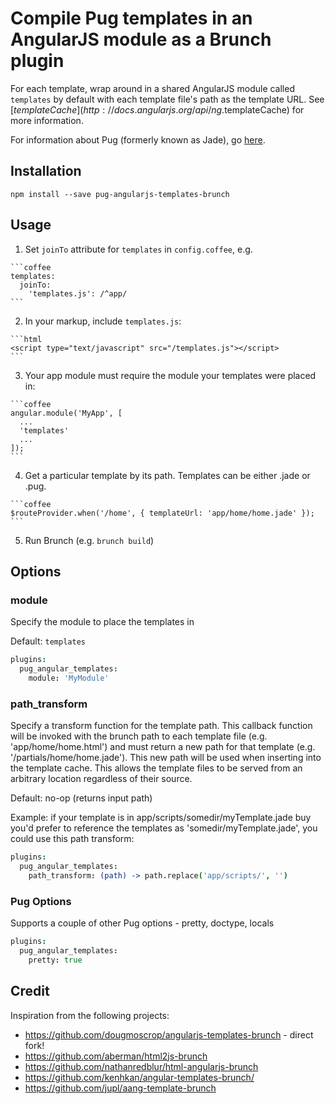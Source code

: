 # Compile Pug templates in an AngularJS module as a Brunch plugin

For each template, wrap around in a shared AngularJS module called
`templates` by default with each template file's path as the template URL.
See [$templateCache](http://docs.angularjs.org/api/ng.$templateCache) for more
information.

For information about Pug (formerly known as Jade), go [here](http://jade-lang.com/).


## Installation

`npm install --save pug-angularjs-templates-brunch`


## Usage

  1. Set `joinTo` attribute for `templates` in `config.coffee`, e.g.

	```coffee
	templates:
	  joinTo:
		'templates.js': /^app/
	```

  2. In your markup, include `templates.js`:

	```html
	<script type="text/javascript" src="/templates.js"></script>
	```

  3. Your app module must require the module your templates were placed in:

	```coffee
	angular.module('MyApp', [
	  ...
	  'templates'
	  ...
	]);
	```

  4. Get a particular template by its path.  Templates can be either .jade or .pug.

	```coffee
	$routeProvider.when('/home', { templateUrl: 'app/home/home.jade' });
	```

  5. Run Brunch (e.g. `brunch build`)


## Options

### module

Specify the module to place the templates in

Default: `templates`

```coffee
plugins:
  pug_angular_templates:
    module: 'MyModule'
```

### path_transform

Specify a transform function for the template path. This callback function will
be invoked with the brunch path to each template file (e.g.
'app/home/home.html') and must return a new path for that template (e.g.
'/partials/home/home.jade'). This new path will be used when inserting into the
template cache. This allows the template files to be served from an arbitrary
location regardless of their source.

Default: no-op (returns input path)

Example: if your template is in app/scripts/somedir/myTemplate.jade buy you'd
prefer to reference the templates as 'somedir/myTemplate.jade', you could use
this path transform:

```coffee
plugins:
  pug_angular_templates:
    path_transform: (path) -> path.replace('app/scripts/', '')
```

### Pug Options

Supports a couple of other Pug options - pretty, doctype, locals

```coffee
plugins:
  pug_angular_templates:
    pretty: true
```


## Credit

Inspiration from the following projects:

- https://github.com/dougmoscrop/angularjs-templates-brunch - direct fork!
- https://github.com/aberman/html2js-brunch
- https://github.com/nathanredblur/html-angularjs-brunch
- https://github.com/kenhkan/angular-templates-brunch/
- https://github.com/jupl/aang-template-brunch
